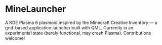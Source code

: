 # MineLauncher
A KDE Plasma 6 plasmoid inspired by the Minecraft Creative Inventory — a grid-based application launcher built with QML. Currently in an experimental state (barely functional, may crash Plasma). Contributions welcome!
